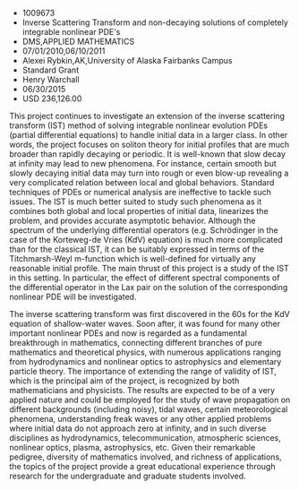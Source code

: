 
* 1009673
* Inverse Scattering Transform and non-decaying solutions of completely integrable nonlinear PDE's
* DMS,APPLIED MATHEMATICS
* 07/01/2010,06/10/2011
* Alexei Rybkin,AK,University of Alaska Fairbanks Campus
* Standard Grant
* Henry Warchall
* 06/30/2015
* USD 236,126.00

This project continues to investigate an extension of the inverse scattering
transform (IST) method of solving integrable nonlinear evolution PDEs (partial
differential equations) to handle initial data in a larger class. In other
words, the project focuses on soliton theory for initial profiles that are much
broader than rapidly decaying or periodic. It is well-known that slow decay at
infinity may lead to new phenomena. For instance, certain smooth but slowly
decaying initial data may turn into rough or even blow-up revealing a very
complicated relation between local and global behaviors. Standard techniques of
PDEs or numerical analysis are ineffective to tackle such issues. The IST is
much better suited to study such phenomena as it combines both global and local
properties of initial data, linearizes the problem, and provides accurate
asymptotic behavior. Although the spectrum of the underlying differential
operators (e.g. Schrödinger in the case of the Korteweg-de Vries (KdV) equation)
is much more complicated than for the classical IST, it can be suitably
expressed in terms of the Titchmarsh-Weyl m-function which is well-defined for
virtually any reasonable initial profile. The main thrust of this project is a
study of the IST in this setting. In particular, the effect of different
spectral components of the differential operator in the Lax pair on the solution
of the corresponding nonlinear PDE will be investigated.

The inverse scattering transform was first discovered in the 60s for the KdV
equation of shallow-water waves. Soon after, it was found for many other
important nonlinear PDEs and now is regarded as a fundamental breakthrough in
mathematics, connecting different branches of pure mathematics and theoretical
physics, with numerous applications ranging from hydrodynamics and nonlinear
optics to astrophysics and elementary particle theory. The importance of
extending the range of validity of IST, which is the principal aim of the
project, is recognized by both mathematicians and physicists. The results are
expected to be of a very applied nature and could be employed for the study of
wave propagation on different backgrounds (including noisy), tidal waves,
certain meteorological phenomena, understanding freak waves or any other applied
problems where initial data do not approach zero at infinity, and in such
diverse disciplines as hydrodynamics, telecommunication, atmospheric sciences,
nonlinear optics, plasma, astrophysics, etc. Given their remarkable pedigree,
diversity of mathematics involved, and richness of applications, the topics of
the project provide a great educational experience through research for the
undergraduate and graduate students involved.
